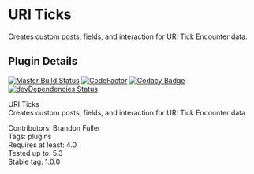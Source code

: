 # URI Ticks

Creates custom posts, fields, and interaction for URI Tick Encounter data.

## Plugin Details

[![Master Build Status](https://travis-ci.com/uriweb/uri-ticks.svg?branch=master "Master build status")](https://travis-ci.com/uriweb/uri-ticks)
[![CodeFactor](https://www.codefactor.io/repository/github/uriweb/uri-ticks/badge/master)](https://www.codefactor.io/repository/github/uriweb/uri-ticks/overview/master)
[![Codacy Badge](https://api.codacy.com/project/badge/Grade/398e3ec5228642018e450b6c1c572343)](https://www.codacy.com/gh/uriweb/uri-ticks?utm_source=github.com&amp;utm_medium=referral&amp;utm_content=uriweb/uri-ticks&amp;utm_campaign=Badge_Grade)
[![devDependencies Status](https://david-dm.org/uriweb/uri-ticks/dev-status.svg)](https://david-dm.org/uriweb/uri-ticks?type=dev)

URI Ticks  
Creates custom posts, fields, and interaction for URI Tick Encounter data

Contributors: Brandon Fuller  
Tags: plugins  
Requires at least: 4.0  
Tested up to: 5.3  
Stable tag: 1.0.0  
